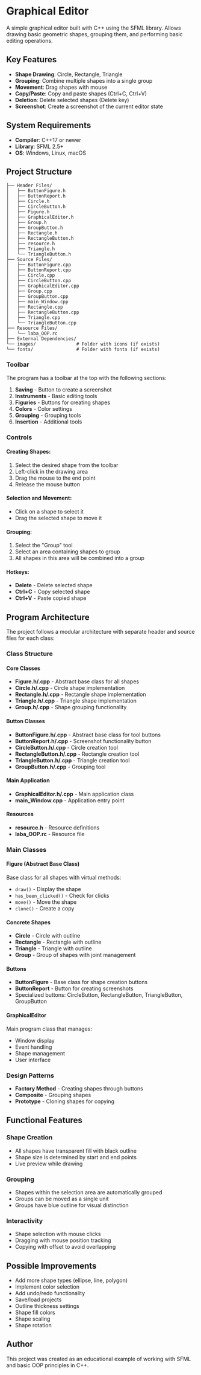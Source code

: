 # Graphical Editor

A simple graphical editor built with C++ using the SFML library. Allows drawing basic geometric shapes, grouping them, and performing basic editing operations.

## Key Features

- **Shape Drawing**: Circle, Rectangle, Triangle
- **Grouping**: Combine multiple shapes into a single group
- **Movement**: Drag shapes with mouse
- **Copy/Paste**: Copy and paste shapes (Ctrl+C, Ctrl+V)
- **Deletion**: Delete selected shapes (Delete key)
- **Screenshot**: Create a screenshot of the current editor state

## System Requirements

- **Compiler**: C++17 or newer
- **Library**: SFML 2.5+
- **OS**: Windows, Linux, macOS

## Project Structure

```
├── Header Files/
│   ├── ButtonFigure.h
│   ├── ButtonReport.h
│   ├── Circle.h
│   ├── CircleButton.h
│   ├── Figure.h
│   ├── GraphicalEditor.h
│   ├── Group.h
│   ├── GroupButton.h
│   ├── Rectangle.h
│   ├── RectangleButton.h
│   ├── resource.h
│   ├── Triangle.h
│   └── TriangleButton.h
├── Source Files/
│   ├── ButtonFigure.cpp
│   ├── ButtonReport.cpp
│   ├── Circle.cpp
│   ├── CircleButton.cpp
│   ├── GraphicalEditor.cpp
│   ├── Group.cpp
│   ├── GroupButton.cpp
│   ├── main_Window.cpp
│   ├── Rectangle.cpp
│   ├── RectangleButton.cpp
│   ├── Triangle.cpp
│   └── TriangleButton.cpp
├── Resource Files/
│   └── laba_OOP.rc
├── External Dependencies/
└── images/               # Folder with icons (if exists)
└── fonts/                # Folder with fonts (if exists)
```

### Toolbar

The program has a toolbar at the top with the following sections:

1. **Saving** - Button to create a screenshot
2. **Instruments** - Basic editing tools  
3. **Figuries** - Buttons for creating shapes
4. **Colors** - Color settings
5. **Grouping** - Grouping tools
6. **Insertion** - Additional tools

### Controls

#### Creating Shapes:
1. Select the desired shape from the toolbar
2. Left-click in the drawing area
3. Drag the mouse to the end point
4. Release the mouse button

#### Selection and Movement:
- Click on a shape to select it
- Drag the selected shape to move it

#### Grouping:
1. Select the "Group" tool
2. Select an area containing shapes to group
3. All shapes in this area will be combined into a group

#### Hotkeys:
- **Delete** - Delete selected shape
- **Ctrl+C** - Copy selected shape
- **Ctrl+V** - Paste copied shape

## Program Architecture

The project follows a modular architecture with separate header and source files for each class:

### Class Structure

#### Core Classes
- **Figure.h/.cpp** - Abstract base class for all shapes
- **Circle.h/.cpp** - Circle shape implementation
- **Rectangle.h/.cpp** - Rectangle shape implementation  
- **Triangle.h/.cpp** - Triangle shape implementation
- **Group.h/.cpp** - Shape grouping functionality

#### Button Classes
- **ButtonFigure.h/.cpp** - Abstract base class for tool buttons
- **ButtonReport.h/.cpp** - Screenshot functionality button
- **CircleButton.h/.cpp** - Circle creation tool
- **RectangleButton.h/.cpp** - Rectangle creation tool
- **TriangleButton.h/.cpp** - Triangle creation tool
- **GroupButton.h/.cpp** - Grouping tool

#### Main Application
- **GraphicalEditor.h/.cpp** - Main application class
- **main_Window.cpp** - Application entry point

#### Resources
- **resource.h** - Resource definitions
- **laba_OOP.rc** - Resource file

### Main Classes

#### Figure (Abstract Base Class)
Base class for all shapes with virtual methods:
- `draw()` - Display the shape
- `has_been_clicked()` - Check for clicks
- `move()` - Move the shape
- `clone()` - Create a copy

#### Concrete Shapes
- **Circle** - Circle with outline
- **Rectangle** - Rectangle with outline
- **Triangle** - Triangle with outline
- **Group** - Group of shapes with joint management

#### Buttons
- **ButtonFigure** - Base class for shape creation buttons
- **ButtonReport** - Button for creating screenshots
- Specialized buttons: CircleButton, RectangleButton, TriangleButton, GroupButton

#### GraphicalEditor
Main program class that manages:
- Window display
- Event handling
- Shape management
- User interface

### Design Patterns

- **Factory Method** - Creating shapes through buttons
- **Composite** - Grouping shapes
- **Prototype** - Cloning shapes for copying

## Functional Features

### Shape Creation
- All shapes have transparent fill with black outline
- Shape size is determined by start and end points
- Live preview while drawing

### Grouping
- Shapes within the selection area are automatically grouped
- Groups can be moved as a single unit
- Groups have blue outline for visual distinction

### Interactivity
- Shape selection with mouse clicks
- Dragging with mouse position tracking
- Copying with offset to avoid overlapping

## Possible Improvements

- Add more shape types (ellipse, line, polygon)
- Implement color selection
- Add undo/redo functionality
- Save/load projects
- Outline thickness settings
- Shape fill colors
- Shape scaling
- Shape rotation

## Author

This project was created as an educational example of working with SFML and basic OOP principles in C++.
